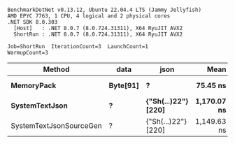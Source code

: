 ```

BenchmarkDotNet v0.13.12, Ubuntu 22.04.4 LTS (Jammy Jellyfish)
AMD EPYC 7763, 1 CPU, 4 logical and 2 physical cores
.NET SDK 8.0.303
  [Host]   : .NET 8.0.7 (8.0.724.31311), X64 RyuJIT AVX2
  ShortRun : .NET 8.0.7 (8.0.724.31311), X64 RyuJIT AVX2

Job=ShortRun  IterationCount=3  LaunchCount=1  
WarmupCount=3  

```
| Method                  | data     | json                | Mean        | Error      | StdDev   | Min         | Max         | Gen0   | Allocated |
|------------------------ |--------- |-------------------- |------------:|-----------:|---------:|------------:|------------:|-------:|----------:|
| **MemoryPack**              | **Byte[91]** | **?**                   |    **75.45 ns** |   **2.986 ns** | **0.164 ns** |    **75.27 ns** |    **75.58 ns** | **0.0019** |     **168 B** |
| **SystemTextJson**          | **?**        | **{&quot;Sh(...)22&quot;} [220]** | **1,170.07 ns** | **111.399 ns** | **6.106 ns** | **1,165.93 ns** | **1,177.08 ns** | **0.0019** |     **168 B** |
| SystemTextJsonSourceGen | ?        | {&quot;Sh(...)22&quot;} [220] | 1,149.63 ns |  78.475 ns | 4.301 ns | 1,147.14 ns | 1,154.60 ns | 0.0019 |     168 B |
